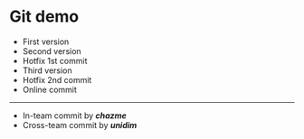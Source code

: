 Git demo
====

* First version
* Second version
* Hotfix 1st commit
* Third version
* Hotfix 2nd commit
* Online commit

----

* In-team commit by ***chazme***
* Cross-team commit by ***unidim***
